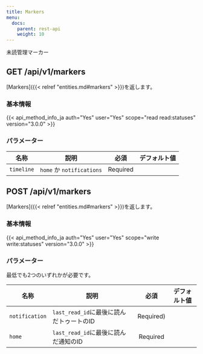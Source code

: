 ```yaml
---
title: Markers
menu:
  docs:
    parent: rest-api
    weight: 10
---
```


未読管理マーカー

## GET /api/v1/markers

[Markers]({{< relref "entities.md#markers" >}})を返します。

### 基本情報

{{< api_method_info_ja auth="Yes" user="Yes" scope="read read:statuses" version="3.0.0" >}}

### パラメーター

|名称|説明|必須|デフォルト値|
|----|-----------|:------:|:-----:|
| `timeline` | `home` か `notifications` | Required ||

## POST /api/v1/markers

[Markers]({{< relref "entities.md#markers" >}})を返します。

### 基本情報

{{< api_method_info_ja auth="Yes" user="Yes" scope="write write:statuses" version="3.0.0" >}}

### パラメーター

最低でも2つのいずれかが必要です。

|名称|説明|必須|デフォルト値|
|----|-----------|:------:|:-----:|
| `notification` | `last_read_id`に最後に読んだトゥートのID | Required) ||
| `home` | `last_read_id`に最後に読んだ通知のID | Required ||
